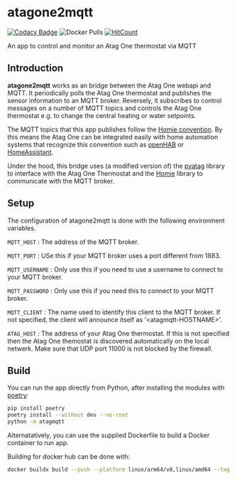 # atagone2mqtt

[![Codacy Badge](https://app.codacy.com/project/badge/Grade/fd572a99c73f429cb6aba7ac43776515)](https://www.codacy.com/gh/EtxeanNet/atagone2mqtt?utm_source=github.com&amp;utm_medium=referral&amp;utm_content=EtxeanNet/atagone2mqtt&amp;utm_campaign=Badge_Grade)
![Docker Pulls](https://img.shields.io/docker/pulls/etxean/atagone2mqtt)
[![HitCount](https://hits.dwyl.com/EtxeanNet/atagone2mqtt.svg)](https://hits.dwyl.com/EtxeanNet/atagone2mqtt)

An app to control and monitor an Atag One thermostat via MQTT

## Introduction

**atagone2mqtt** works as an bridge between the Atag One webapi and MQTT. It periodically polls the Atag One thermostat and publishes the sensor information to an MQTT broker. Reversely, it subscribes to control messages on a number of MQTT topics and controls the Atag One thermostat e.g. to change the central heating or water setpoints.

The MQTT topics that this app publishes follow the [Homie convention](https://homieiot.github.io/). By this means the Atag One can be integrated easily with home automation systems that recognize this convention such as [openHAB](https://www.openhab.org/) or [HomeAssistant](https://github.com/nerdfirefighter/HA_Homie/tree/dev).

Under the hood, this bridge uses (a modified version of) the [pyatag](https://github.com/MatsNl/pyatag) library to interface with the Atag One Thermostat and the [Homie](https://github.com/mjcumming/Homie4) library to communicate with the MQTT broker.

## Setup

The configuration of atagone2mqtt is done with the following environment variables.

`MQTT_HOST`
: The address of the MQTT broker.

`MQTT_PORT`
: USe this if your MQTT broker uses a port different from 1883.

`MQTT_USERNAME`
: Only use this if you need to use a username to connect to your MQTT broker.

`MQTT_PASSWORD`
: Only use this if you need this to connect to your MQTT broker.

`MQTT_CLIENT`
: The name used to identify this client to the MQTT broker. If not specified, the client will announce itself as '&lt;atagmqtt-HOSTNAME&gt;'.

`ATAG_HOST`
: The address of your Atag One thermostat. If this is not specified then the Atag One themostat is discovered automatically on the local netwerk. Make sure that UDP port 11000 is not blocked by the firewall.

## Build

You can run the app directly from Python, after installing the modules with [poetry](https://python-poetry.org/docs/):

```bash
pip install poetry
poetry install --without dev --no-root
python -m atagmqtt
```

Alternatatively, you can use the supplied Dockerfile to build a Docker container to run app.

Building for docker hub can be done with:

```bash
docker buildx build --push --platform linux/arm64/v8,linux/amd64 --tag etxean/atagone2mqtt:<version> --tag etxean/atagone2mqtt:latest .
```
